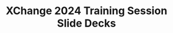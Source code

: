 ---
title: XChange 2024 Training Session Slide Decks
redirect_to: https://drive.google.com/file/d/1SEhkLYcYQVtXfaaAoZAX5ay-q755ksj8/view?usp=sharing
redirect_from: 
  - /XC24FaciTS2SlideDeck
  - /xc24facits2slidedeck
---